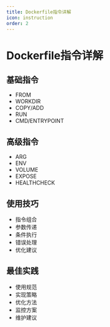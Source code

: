 ```yaml
---
title: Dockerfile指令详解
icon: instruction
order: 2
---
```


# Dockerfile指令详解

## 基础指令
- FROM
- WORKDIR
- COPY/ADD
- RUN
- CMD/ENTRYPOINT

## 高级指令
- ARG
- ENV
- VOLUME
- EXPOSE
- HEALTHCHECK

## 使用技巧
- 指令组合
- 参数传递
- 条件执行
- 错误处理
- 优化建议

## 最佳实践
- 使用规范
- 实现策略
- 优化方法
- 监控方案
- 维护建议
